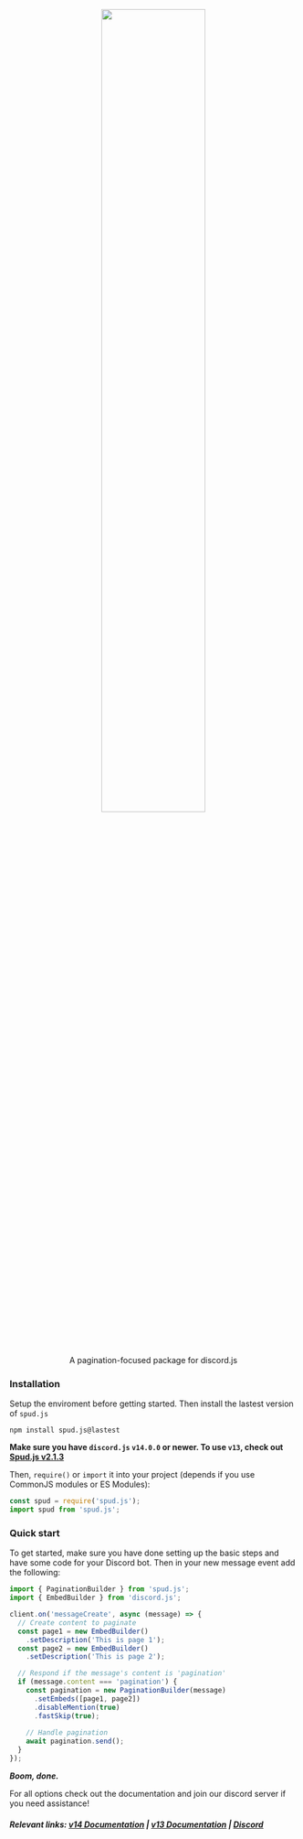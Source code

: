 <div align="center">
    <p>
        <img src="https://camo.githubusercontent.com/785f7be94344e6a7f00d24995bc59f69220590a69d40f60270c63477f6748cd6/68747470733a2f2f6d656469612e646973636f72646170702e6e65742f6174746163686d656e74732f3932353634383131393439393230323536302f3932373034333938323437373839373738382f6f75747075742d6f6e6c696e65706e67746f6f6c732e706e67" width="60%" />
    </p>
    <p>
    A pagination-focused package for discord.js
    </p>
</div>
 
### Installation

Setup the enviroment before getting started. Then install the lastest version of `spud.js`

```
npm install spud.js@lastest
```

**Make sure you have `discord.js` `v14.0.0` or newer. To use `v13`, check out [Spud.js v2.1.3](https://www.npmjs.com/package/spud.js/v/2.1.3)**

Then, `require()` or `import` it into your project (depends if you use CommonJS modules or ES Modules):

```js
const spud = require('spud.js');
import spud from 'spud.js';
```

### Quick start

To get started, make sure you have done setting up the basic steps and have some code for your Discord bot. Then in your new message event add the following:

```js
import { PaginationBuilder } from 'spud.js';
import { EmbedBuilder } from 'discord.js';

client.on('messageCreate', async (message) => {
  // Create content to paginate
  const page1 = new EmbedBuilder()
    .setDescription('This is page 1');
  const page2 = new EmbedBuilder()
    .setDescription('This is page 2');

  // Respond if the message's content is 'pagination'
  if (message.content === 'pagination') {
    const pagination = new PaginationBuilder(message)
      .setEmbeds([page1, page2])
      .disableMention(true)
      .fastSkip(true);
 
    // Handle pagination
    await pagination.send();
  }
});
```

***Boom, done.***

For all options check out the documentation and join our discord server if you need assistance!

##### Relevant links: [v14 Documentation](https://github.com/keita-sama/spud.js/tree/main/docs) | [ v13 Documentation](https://spud.js.org/#docs) | [Discord](https://discord.gg/EsfbnxTdej)
